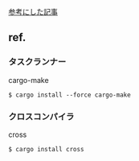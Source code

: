 
[参考にした記事](https://developers.facebook.com/blog/post/2020/09/30/build-discord-bot-with-rust-and-serenity/?locale=ja_JP)


## ref.

### タスクランナー

cargo-make

```
$ cargo install --force cargo-make
```


### クロスコンパイラ

cross

```
$ cargo install cross 
```